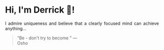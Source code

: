 # Hi, I'm Derrick 👋!
<p align="justify">I admire uniqueness and believe that a clearly focused mind can achieve anything...</p> 
<!-- #quote-start -->
<blockquote>&ldquo;Be - don't try to become &rdquo; &mdash; <footer>Osho</footer></blockquote>
<!-- #quote-end -->
